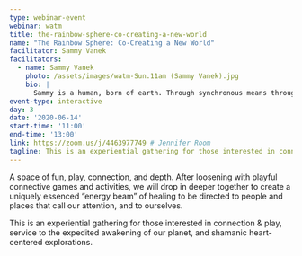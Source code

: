 ```yaml
---
type: webinar-event
webinar: watm
title: the-rainbow-sphere-co-creating-a-new-world
name: "The Rainbow Sphere: Co-Creating a New World"
facilitator: Sammy Vanek
facilitators:
  - name: Sammy Vanek
    photo: /assets/images/watm-Sun.11am (Sammy Vanek).jpg
    bio: |
      Sammy is a human, born of earth. Through synchronous means throughout his life he discovered that magic exists, that we can tap into it, that we are all made of it. His passion is bringing out the magic within all of us to create a world transformed for the highest and most vibrant good for all.
event-type: interactive
day: 3
date: '2020-06-14'
start-time: '11:00'
end-time: '13:00'
link: https://zoom.us/j/4463977749 # Jennifer Room
tagline: This is an experiential gathering for those interested in connection & play, service to the expedited awakening of our planet, and shamanic heart-centered explorations.
---
```


A space of fun, play, connection, and depth. After loosening with playful connective games and activities, we will drop in deeper together to create a uniquely essenced “energy beam” of healing to be directed to people and places that call our attention, and to ourselves.

This is an experiential gathering for those interested in connection & play, service to the expedited awakening of our planet, and shamanic heart-centered explorations.
